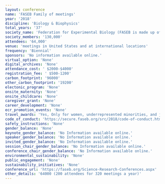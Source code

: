 ```yaml
---
layout: conference 
name: 'FASEB Family of meetings'
year: '2018'
discipline: 'Biology & Biophysics'
total_years: '37'
society_name: 'Federation for Experimental Biology (FASEB is made up of 29 scientific member societies, representing more than 130,000 researchers from around the world)'
society_members: '130,000'
attendees: '64,000'
venue: 'meetings in United States and at international locations'
frequency: 'Biennial'
sponsors: 'No information available online.'
virtual_option: 'None'
digital_archives: 'None'
attendance_cost: ' $2000-$4000'
registration_fee: ' $500-1200'
carbon_footprint: '96000'
other_carbon_footprint: '19200'
electonic_program: 'None'
onsite_maternity: 'None'
onsite_childcare: 'None'
caregiver_grant: 'None'
career_development: 'None'
ecr_promotion_events: 'None'
travel_awards: 'Yes, Only for women, underrepresented minorities, and junior trainees (The availability of financial support and awards varies by conference and is contingent upon funding. In addition, most SRCs provide Travel, Poster, or Short-Talk Awards. The awards are generally based on the quality of submitted abstracts, poster presentations, or oral presentations and typically range from $250-$1,000.)'
code_of_conduct: 'https://secure.faseb.org/src/2018/code-of-conduct.htm'
safety_instructions: 'None'
gender_balance: 'None'
keynote_gender_balance: 'No Information available online.'
speaker_gender_balance: 'No Information available online.'
invited_gender_balance: 'No Information available online.'
session_chair_gender_balance: 'No Information available online.'
conference_chair_gender_balance: 'No Information available online.'
environmental_sustainability: 'None'
public_engagement: 'None'
sustainability_initiatives: 'None'
conference_url: 'https://faseb.org/Science-Research-Conferences.aspx'
other_details: '64000 (200 attendees for 320 meetings a year)'
---
```

